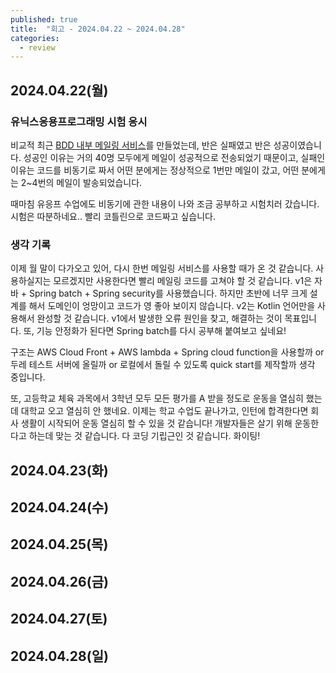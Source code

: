```yaml
---
published: true
title:  "회고 - 2024.04.22 ~ 2024.04.28"
categories:
  - review
---
```


## 2024.04.22(월)

### 유닉스응용프로그래밍 시험 응시

비교적 최근 [BDD 내부 메일링 서비스](https://github.com/BDD-CLUB/bulk-mailing-service)를 만들었는데, 반은 실패였고 반은 성공이였습니다. 성공인 이유는 거의 40명 모두에게 메일이 성공적으로 전송되었기 때문이고, 실패인 이유는 코드를 비동기로 짜서 어떤 분에게는 정상적으로 1번만 메일이 갔고, 어떤 분에게는 2~4번의 메일이 발송되었습니다.

때마침 유응프 수업에도 비동기에 관한 내용이 나와 조금 공부하고 시험치러 갔습니다. 시험은 따분하네요.. 빨리 코틀린으로 코드짜고 싶습니다.

### 생각 기록

이제 월 말이 다가오고 있어, 다시 한번 메일링 서비스를 사용할 때가 온 것 같습니다. 사용하실지는 모르겠지만 사용한다면 빨리 메일링 코드를 고쳐야 할 것 같습니다. v1은 자바 + Spring batch + Spring security를 사용했습니다. 하지만 초반에 너무 크게 설계를 해서 도메인이 엉망이고 코드가 영 좋아 보이지 않습니다. v2는 Kotlin 언어만을 사용해서 완성할 것 같습니다. v1에서 발생한 오류 원인을 찾고, 해결하는 것이 목표입니다. 또, 기능 안정화가 된다면 Spring batch를 다시 공부해 붙여보고 싶네요!

구조는 AWS Cloud Front + AWS lambda + Spring cloud function을 사용할까 or 두레 테스트 서버에 올릴까 or 로컬에서 돌릴 수 있도록 quick start를 제작할까 생각 중입니다.

또, 고등학교 체육 과목에서 3학년 모두 모든 평가를 A 받을 정도로 운동을 열심히 했는데 대학교 오고 열심히 안 했네요. 이제는 학교 수업도 끝나가고, 인턴에 합격한다면 회사 생활이 시작되어 운동 열심히 할 수 있을 것 같습니다! 개발자들은 살기 위해 운동한다고 하는데 맞는 것 같습니다. 다 코딩 기립근인 것 같습니다. 화이팅!


## 2024.04.23(화)


## 2024.04.24(수)


## 2024.04.25(목)


## 2024.04.26(금)


## 2024.04.27(토)


## 2024.04.28(일)
